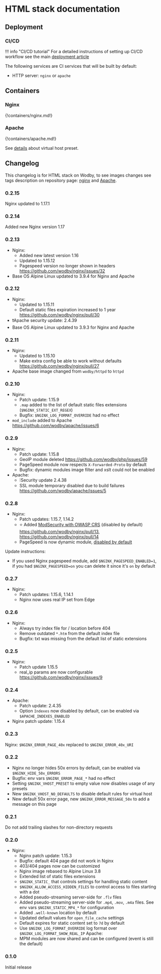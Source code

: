 # HTML stack documentation

## Deployment

### CI/CD

!!! info "CI/CD tutorial"
    For a detailed instructions of setting up CI/CD workflow see the main [deployment article](../../apps/deploy.md#cicd)

The following services are CI services that will be built by default:

* HTTP server: `nginx` or `apache`

## Containers

### Nginx

{!containers/nginx.md!}

### Apache

{!containers/apache.md!}

See [details](https://github.com/wodby/apache#html) about virtual host preset.

## Changelog

This changelog is for HTML stack on Wodby, to see images changes see tags description on repository page: [nginx](https://github.com/wodby/nginx/releases) and [Apache](https://github.com/wodby/apache/releases).

### 0.2.15

Nginx updated to 1.17.1

### 0.2.14

Added new Nginx version 1.17

### 0.2.13

- Nginx:
    - Added new latest version 1.16
    - Updated to 1.15.12
    - Pagespeed version no longer shown in headers https://github.com/wodby/nginx/issues/32
- Base OS Alpine Linux updated to 3.9.4 for Nginx and Apache 

### 0.2.12

- Nginx:
    - Updated to 1.15.11
    - Default static files expiration increased to 1 year https://github.com/wodby/nginx/pull/30
- ❗️Apache security update: 2.4.39
- Base OS Alpine Linux updated to 3.9.3 for Nginx and Apache 

### 0.2.11

- Nginx:
    - Updated to 1.15.10
    - Make extra config be able to work without defaults https://github.com/wodby/nginx/pull/27
- Apache base image changed from `wodby/httpd` to `httpd`

### 0.2.10

- Nginx:
  - Patch update: 1.15.9
  - `.map` added to the list of default static files extensions (`$NGINX_STATIC_EXT_REGEX`)
  - Bugfix: `$NGINX_LOG_FORMAT_OVERRIDE` had no effect
- `mod_include` added to Apache https://github.com/wodby/apache/issues/6

### 0.2.9

- Nginx:
  - Patch update: 1.15.8
  - GeoIP module deleted https://github.com/wodby/php/issues/59
  - PageSpeed module now respects `X-Forwarded-Proto` by default
  - Bugfix: dynamic modules image filter and xslt could not be enabled
- Apache:
  - ❕Security update 2.4.38
  - SSL module temporary disabled due to build failures https://github.com/wodby/apache/issues/5

### 0.2.8

* Nginx:
    * Patch updates: 1.15.7, 1.14.2
    * ⭐️  Added [ModSecurity with OWASP CRS](https://github.com/wodby/nginx#modsecurity) (disabled by default) https://github.com/wodby/nginx/pull/13, https://github.com/wodby/nginx/pull/14
    * PageSpeed is now dynamic module, [disabled by default](https://github.com/wodby/nginx#pagespeed)

Update instructions:

* If you used Nginx pagespeed module, add `$NGINX_PAGESPEED_ENABLED=1`, if you had `$NGINX_PAGESPEED=on` you can delete it since it's `on` by default   

### 0.2.7

* Nginx:
    * Patch updates: 1.15.6, 1.14.1
    * Nginx now uses real IP set from Edge

### 0.2.6

* Nginx:
    * Always try index file for / location before 404
    * Remove outdated `*.htm` from the default index file
    * Bugfix: txt was missing from the default list of static extensions

### 0.2.5

* Nginx:
    * Patch update 1.15.5
    * real_ip params are now configurable https://github.com/wodby/nginx/issues/9

### 0.2.4

* Apache:
    * Patch update: 2.4.35
    * Option `Indexes` now disabled by default, can be enabled via `$APACHE_INDEXES_ENABLED`
* Nginx patch update: 1.15.4

### 0.2.3

Nginx: `$NGINX_ERROR_PAGE_40x` replaced to `$NGINX_ERROR_40x_URI`

### 0.2.2

* Nginx no longer hides 50x errors by default, can be enabled via `$NGINX_HIDE_50x_ERRORS`
* Bugfix: env vars `$NGINX_ERROR_PAGE_*` had no effect
* Setting `$NGINX_VHOST_PRESET` to empty value now disables usage of any presets
* New `$NGINX_VHOST_NO_DEFAULTS` to disable default rules for virtual host
* New default 50x error page, new `$NGINX_ERROR_MESSAGE_50x` to add a message on this page

### 0.2.1

Do not add trailing slashes for non-directory requests

### 0.2.0

* Nginx:
    * Nginx patch update: 1.15.3
    * Bugfix: default 404 page did not work in Nginx
    * 403/404 pages now can be customized
    * Nginx image rebased to Alpine Linux 3.8
    * Extended list of static files extensions
    * `$NGINX_STATIC_` that controls settings for handling static content
    * `$NGINX_ALLOW_ACCESS_HIDDEN_FILES` to control access to files starting with a dot
    * Added pseudo-streaming server-side for `.flv` files
    * Added pseudo-streaming server-side for `.mp4`, `.mov`, `.m4a` files. See env vars `$NGINX_STATIC_MP4_*` for configuration
    * Added `.well-known` location by default
    * Updated default values for `open_file_cache` settings
    * Default expires for static content set to `7d` by default
    * Use `$NGINX_LOG_FORMAT_OVERRIDE` log format over `$NGINX_LOG_FORMAT_SHOW_REAL_IP`
Apache:     
    * MPM modules are now shared and can be configured (event is still the default)

### 0.1.0

Initial release
